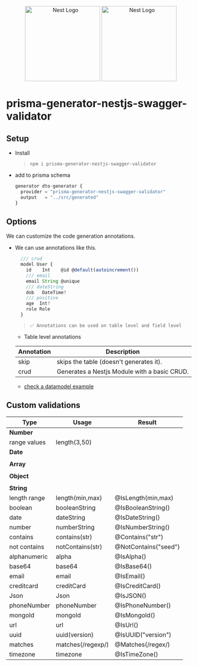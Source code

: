 <p align="center">
  <a href="http://blackstone.studio" target="blank"><img src="https://d31i9b8skgubvn.cloudfront.net/enterprises/company_profile/4215.PNG" width="200" alt="Nest Logo" /></a>
  <a href="http://https://www.prisma.io/" target="blank"><img src="https://prismalens.vercel.app/header/logo-dark.svg" width="200" alt="Nest Logo" /></a>
</p>

# prisma-generator-nestjs-swagger-validator

## Setup

- Install

  > `npm i prisma-generator-nestjs-swagger-validator`

- add to prisma schema

  ```javascript
  generator dto-generator {
    provider = "prisma-generator-nestjs-swagger-validator"
    output   = "../src/generated"
  }
  ```

## Options

We can customize the code generation annotations.

- We can use annotations like this.

  ```javascript
    /// crud
    model User {
      id    Int    @id @default(autoincrement())
      /// email
      email String @unique
      /// dateString
      dob   DateTime?
      /// positive
      age  Int?
      role Role
    }
  ```

  > `✅ Annotations can be used on table level and field level`

  - Table level annotations

  | Annotation | Description                                  |
  | ---------- | -------------------------------------------- |
  | skip       | skips the table (doesn't generates it).      |
  | crud       | Generates a Nestjs Module with a basic CRUD. |

  - <a href="https://github.com/BlackstoneStudio/prisma-generator-nestjs-swagger-validator/blob/develop/packages/usage/prisma/schema.prisma" target="blank">check a datamodel example</a>

## Custom validations

| Type         | Usage             | Result               |
| ------------ | ----------------- | -------------------- |
| **Number**   |                   |
| range values | length(3,50)      |
| **Date**     |                   |
|              |                   |
| **Array**    |                   |
|              |                   |
| **Object**   |                   |
|              |                   |
| **String**   |                   |
| length range | length(min,max)   | @IsLength(min,max)   |
| boolean      | booleanString     | @IsBooleanString()   |
| date         | dateString        | @IsDateString()      |
| number       | numberString      | @IsNumberString()    |
| contains     | contains(str)     | @Contains("str")     |
| not contains | notContains(str)  | @NotContains("seed") |
| alphanumeric | alpha             | @IsAlpha()           |
| base64       | base64            | @IsBase64()          |
| email        | email             | @IsEmail()           |
| creditcard   | creditCard        | @IsCreditCard()      |
| Json         | Json              | @IsJSON()            |
| phoneNumber  | phoneNumber       | @IsPhoneNumber()     |
| mongoId      | mongoId           | @IsMongoId()         |
| url          | url               | @IsUrl()             |
| uuid         | uuid(version)     | @IsUUID("version")   |
| matches      | matches(/regexp/) | @Matches(/regex/)    |
| timezone     | timezone          | @IsTimeZone()        |
